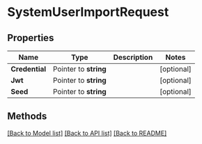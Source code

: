 # SystemUserImportRequest

## Properties

Name | Type | Description | Notes
------------ | ------------- | ------------- | -------------
**Credential** | Pointer to **string** |  | [optional] 
**Jwt** | Pointer to **string** |  | [optional] 
**Seed** | Pointer to **string** |  | [optional] 

## Methods


[[Back to Model list]](../README.md#documentation-for-models) [[Back to API list]](../README.md#documentation-for-api-endpoints) [[Back to README]](../README.md)



